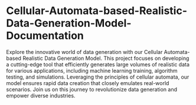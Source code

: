 # Cellular-Automata-based-Realistic-Data-Generation-Model-Documentation

Explore the innovative world of data generation with our Cellular Automata-based Realistic Data Generation Model. This project focuses on developing a cutting-edge tool that efficiently generates large volumes of realistic data for various applications, including machine learning training, algorithm testing, and simulations. Leveraging the principles of cellular automata, our model ensures rapid data creation that closely emulates real-world scenarios. Join us on this journey to revolutionize data generation and empower diverse industries.
